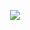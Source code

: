 <p align="center">
  <a href="https://github.com/hongyangAndroid">
    <img src="https://github-readme-stats.vercel.app/api?username=edward7zhang&count_private=true&show_icons=true&hide=contribs&include_all_commits=true&theme=graywhite" />
  </a>
</p>
